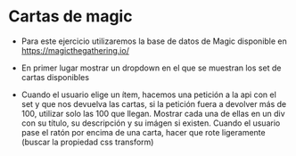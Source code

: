 # Cartas de magic
- Para este ejercicio utilizaremos la base de datos de Magic disponible en
https://magicthegathering.io/ 

- En primer lugar mostrar un dropdown en el que
se muestran los set de cartas disponibles

- Cuando el usuario elige un ítem, hacemos una petición a la api con el set y
que nos devuelva las cartas, si la petición fuera a devolver más de 100,
utilizar solo las 100 que llegan. Mostrar cada una de ellas en un div con su
título, su descripción y su imágen si existen. Cuando el usuario pase el ratón
por encima de una carta, hacer que rote ligeramente (buscar la propiedad css
transform)
